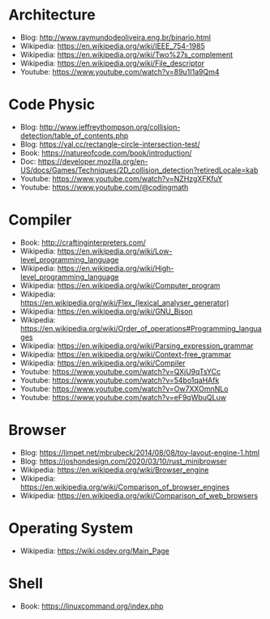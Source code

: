 # Architecture
- Blog: http://www.raymundodeoliveira.eng.br/binario.html
- Wikipedia: https://en.wikipedia.org/wiki/IEEE_754-1985
- Wikipedia: https://en.wikipedia.org/wiki/Two%27s_complement
- Wikipedia: https://en.wikipedia.org/wiki/File_descriptor
- Youtube: https://www.youtube.com/watch?v=89u1I1a9Qm4

# Code Physic
- Blog: http://www.jeffreythompson.org/collision-detection/table_of_contents.php
- Blog: https://yal.cc/rectangle-circle-intersection-test/
- Book: https://natureofcode.com/book/introduction/
- Doc: https://developer.mozilla.org/en-US/docs/Games/Techniques/2D_collision_detection?retiredLocale=kab
- Youtube: https://www.youtube.com/watch?v=NZHzgXFKfuY
- Youtube: https://www.youtube.com/@codingmath

# Compiler
- Book: http://craftinginterpreters.com/
- Wikipedia: https://en.wikipedia.org/wiki/Low-level_programming_language
- Wikipedia: https://en.wikipedia.org/wiki/High-level_programming_language
- Wikipedia: https://en.wikipedia.org/wiki/Computer_program
- Wikipedia: https://en.wikipedia.org/wiki/Flex_(lexical_analyser_generator)
- Wikipedia: https://en.wikipedia.org/wiki/GNU_Bison
- Wikipedia: https://en.wikipedia.org/wiki/Order_of_operations#Programming_languages
- Wikipedia: https://en.wikipedia.org/wiki/Parsing_expression_grammar
- Wikipedia: https://en.wikipedia.org/wiki/Context-free_grammar
- Wikipedia: https://en.wikipedia.org/wiki/Compiler
- Youtube: https://www.youtube.com/watch?v=QXjU9qTsYCc
- Youtube: https://www.youtube.com/watch?v=54bo1qaHAfk
- Youtube: https://www.youtube.com/watch?v=Ow7XXOmnNLo
- Youtube: https://www.youtube.com/watch?v=eF9qWbuQLuw

# Browser
- Blog: https://limpet.net/mbrubeck/2014/08/08/toy-layout-engine-1.html
- Blog: https://joshondesign.com/2020/03/10/rust_minibrowser
- Wikipedia: https://en.wikipedia.org/wiki/Browser_engine
- Wikipedia: https://en.wikipedia.org/wiki/Comparison_of_browser_engines
- Wikipedia: https://en.wikipedia.org/wiki/Comparison_of_web_browsers

# Operating System
- Wikipedia: https://wiki.osdev.org/Main_Page

# Shell
- Book: https://linuxcommand.org/index.php
